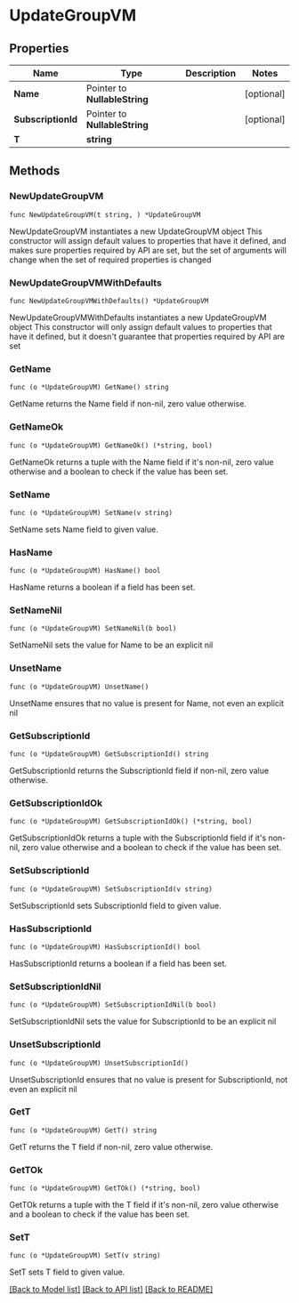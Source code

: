 # UpdateGroupVM

## Properties

Name | Type | Description | Notes
------------ | ------------- | ------------- | -------------
**Name** | Pointer to **NullableString** |  | [optional] 
**SubscriptionId** | Pointer to **NullableString** |  | [optional] 
**T** | **string** |  | 

## Methods

### NewUpdateGroupVM

`func NewUpdateGroupVM(t string, ) *UpdateGroupVM`

NewUpdateGroupVM instantiates a new UpdateGroupVM object
This constructor will assign default values to properties that have it defined,
and makes sure properties required by API are set, but the set of arguments
will change when the set of required properties is changed

### NewUpdateGroupVMWithDefaults

`func NewUpdateGroupVMWithDefaults() *UpdateGroupVM`

NewUpdateGroupVMWithDefaults instantiates a new UpdateGroupVM object
This constructor will only assign default values to properties that have it defined,
but it doesn't guarantee that properties required by API are set

### GetName

`func (o *UpdateGroupVM) GetName() string`

GetName returns the Name field if non-nil, zero value otherwise.

### GetNameOk

`func (o *UpdateGroupVM) GetNameOk() (*string, bool)`

GetNameOk returns a tuple with the Name field if it's non-nil, zero value otherwise
and a boolean to check if the value has been set.

### SetName

`func (o *UpdateGroupVM) SetName(v string)`

SetName sets Name field to given value.

### HasName

`func (o *UpdateGroupVM) HasName() bool`

HasName returns a boolean if a field has been set.

### SetNameNil

`func (o *UpdateGroupVM) SetNameNil(b bool)`

 SetNameNil sets the value for Name to be an explicit nil

### UnsetName
`func (o *UpdateGroupVM) UnsetName()`

UnsetName ensures that no value is present for Name, not even an explicit nil
### GetSubscriptionId

`func (o *UpdateGroupVM) GetSubscriptionId() string`

GetSubscriptionId returns the SubscriptionId field if non-nil, zero value otherwise.

### GetSubscriptionIdOk

`func (o *UpdateGroupVM) GetSubscriptionIdOk() (*string, bool)`

GetSubscriptionIdOk returns a tuple with the SubscriptionId field if it's non-nil, zero value otherwise
and a boolean to check if the value has been set.

### SetSubscriptionId

`func (o *UpdateGroupVM) SetSubscriptionId(v string)`

SetSubscriptionId sets SubscriptionId field to given value.

### HasSubscriptionId

`func (o *UpdateGroupVM) HasSubscriptionId() bool`

HasSubscriptionId returns a boolean if a field has been set.

### SetSubscriptionIdNil

`func (o *UpdateGroupVM) SetSubscriptionIdNil(b bool)`

 SetSubscriptionIdNil sets the value for SubscriptionId to be an explicit nil

### UnsetSubscriptionId
`func (o *UpdateGroupVM) UnsetSubscriptionId()`

UnsetSubscriptionId ensures that no value is present for SubscriptionId, not even an explicit nil
### GetT

`func (o *UpdateGroupVM) GetT() string`

GetT returns the T field if non-nil, zero value otherwise.

### GetTOk

`func (o *UpdateGroupVM) GetTOk() (*string, bool)`

GetTOk returns a tuple with the T field if it's non-nil, zero value otherwise
and a boolean to check if the value has been set.

### SetT

`func (o *UpdateGroupVM) SetT(v string)`

SetT sets T field to given value.



[[Back to Model list]](../README.md#documentation-for-models) [[Back to API list]](../README.md#documentation-for-api-endpoints) [[Back to README]](../README.md)


